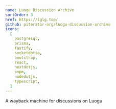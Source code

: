 ```yaml
---
name: Luogu Discussion Archive
sortOrder: 3
href: https://lglg.top/
github: piterator-org/luogu-discussion-archive
icons:
  [
    postgresql,
    prisma,
    fastify,
    socketdotio,
    bootstrap,
    react,
    nextdotjs,
    pnpm,
    nodedotjs,
    typescript,
  ]
---
```


A wayback machine for discussions on Luogu
